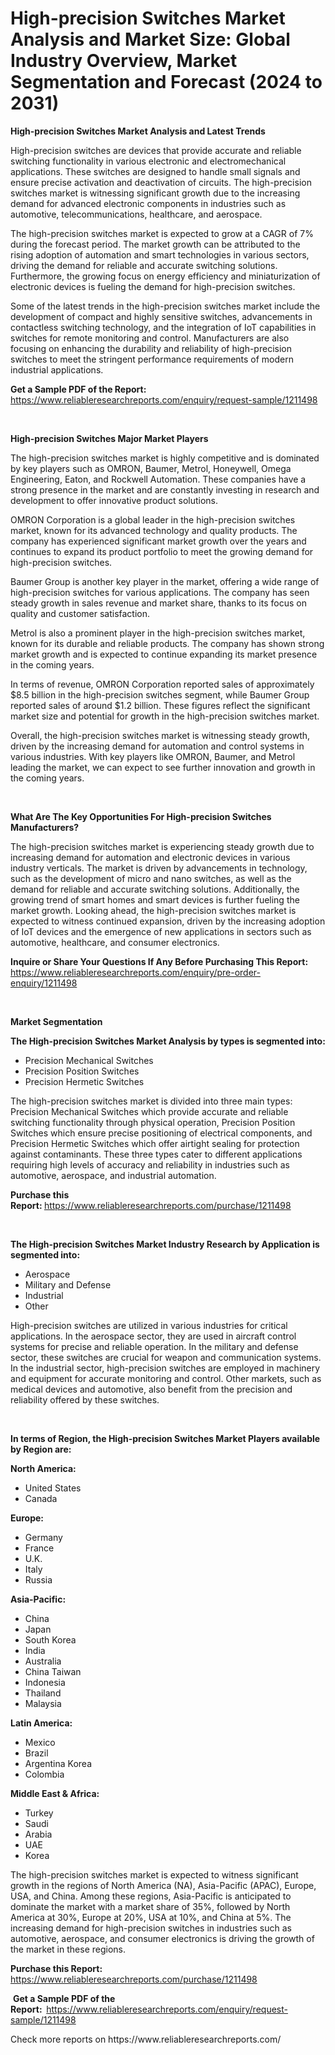 <p><h1>High-precision Switches Market Analysis and Market Size: Global Industry Overview, Market Segmentation and Forecast (2024 to 2031)</h1></p><p><strong>High-precision Switches Market Analysis and Latest Trends</strong></p>
<p><p>High-precision switches are devices that provide accurate and reliable switching functionality in various electronic and electromechanical applications. These switches are designed to handle small signals and ensure precise activation and deactivation of circuits. The high-precision switches market is witnessing significant growth due to the increasing demand for advanced electronic components in industries such as automotive, telecommunications, healthcare, and aerospace.</p><p>The high-precision switches market is expected to grow at a CAGR of 7% during the forecast period. The market growth can be attributed to the rising adoption of automation and smart technologies in various sectors, driving the demand for reliable and accurate switching solutions. Furthermore, the growing focus on energy efficiency and miniaturization of electronic devices is fueling the demand for high-precision switches.</p><p>Some of the latest trends in the high-precision switches market include the development of compact and highly sensitive switches, advancements in contactless switching technology, and the integration of IoT capabilities in switches for remote monitoring and control. Manufacturers are also focusing on enhancing the durability and reliability of high-precision switches to meet the stringent performance requirements of modern industrial applications.</p></p>
<p><strong>Get a Sample PDF of the Report:&nbsp;</strong> <a href="https://www.reliableresearchreports.com/enquiry/request-sample/1211498">https://www.reliableresearchreports.com/enquiry/request-sample/1211498</a></p>
<p>&nbsp;</p>
<p><strong>High-precision Switches Major Market Players</strong></p>
<p><p>The high-precision switches market is highly competitive and is dominated by key players such as OMRON, Baumer, Metrol, Honeywell, Omega Engineering, Eaton, and Rockwell Automation. These companies have a strong presence in the market and are constantly investing in research and development to offer innovative product solutions.</p><p>OMRON Corporation is a global leader in the high-precision switches market, known for its advanced technology and quality products. The company has experienced significant market growth over the years and continues to expand its product portfolio to meet the growing demand for high-precision switches.</p><p>Baumer Group is another key player in the market, offering a wide range of high-precision switches for various applications. The company has seen steady growth in sales revenue and market share, thanks to its focus on quality and customer satisfaction.</p><p>Metrol is also a prominent player in the high-precision switches market, known for its durable and reliable products. The company has shown strong market growth and is expected to continue expanding its market presence in the coming years.</p><p>In terms of revenue, OMRON Corporation reported sales of approximately $8.5 billion in the high-precision switches segment, while Baumer Group reported sales of around $1.2 billion. These figures reflect the significant market size and potential for growth in the high-precision switches market.</p><p>Overall, the high-precision switches market is witnessing steady growth, driven by the increasing demand for automation and control systems in various industries. With key players like OMRON, Baumer, and Metrol leading the market, we can expect to see further innovation and growth in the coming years.</p></p>
<p>&nbsp;</p>
<p><strong>What Are The Key Opportunities For High-precision Switches Manufacturers?</strong></p>
<p><p>The high-precision switches market is experiencing steady growth due to increasing demand for automation and electronic devices in various industry verticals. The market is driven by advancements in technology, such as the development of micro and nano switches, as well as the demand for reliable and accurate switching solutions. Additionally, the growing trend of smart homes and smart devices is further fueling the market growth. Looking ahead, the high-precision switches market is expected to witness continued expansion, driven by the increasing adoption of IoT devices and the emergence of new applications in sectors such as automotive, healthcare, and consumer electronics.</p></p>
<p><strong>Inquire or Share Your Questions If Any Before Purchasing This Report:</strong> <a href="https://www.reliableresearchreports.com/enquiry/pre-order-enquiry/1211498">https://www.reliableresearchreports.com/enquiry/pre-order-enquiry/1211498</a></p>
<p>&nbsp;</p>
<p><strong>Market Segmentation</strong></p>
<p><strong>The High-precision Switches Market Analysis by types is segmented into:</strong></p>
<p><ul><li>Precision Mechanical Switches</li><li>Precision Position Switches</li><li>Precision Hermetic Switches</li></ul></p>
<p><p>The high-precision switches market is divided into three main types: Precision Mechanical Switches which provide accurate and reliable switching functionality through physical operation, Precision Position Switches which ensure precise positioning of electrical components, and Precision Hermetic Switches which offer airtight sealing for protection against contaminants. These three types cater to different applications requiring high levels of accuracy and reliability in industries such as automotive, aerospace, and industrial automation.</p></p>
<p><strong>Purchase this Report:&nbsp;</strong><a href="https://www.reliableresearchreports.com/purchase/1211498">https://www.reliableresearchreports.com/purchase/1211498</a></p>
<p>&nbsp;</p>
<p><strong>The High-precision Switches Market Industry Research by Application is segmented into:</strong></p>
<p><ul><li>Aerospace</li><li>Military and Defense</li><li>Industrial</li><li>Other</li></ul></p>
<p><p>High-precision switches are utilized in various industries for critical applications. In the aerospace sector, they are used in aircraft control systems for precise and reliable operation. In the military and defense sector, these switches are crucial for weapon and communication systems. In the industrial sector, high-precision switches are employed in machinery and equipment for accurate monitoring and control. Other markets, such as medical devices and automotive, also benefit from the precision and reliability offered by these switches.</p></p>
<p>&nbsp;</p>
<p><strong>In terms of Region, the High-precision Switches Market Players available by Region are:</strong></p>
<p>
    <p> <strong> North America: </strong>
        <ul>
            <li>United States</li>
            <li>Canada</li>
        </ul>
        </p> 
    <p> <strong> Europe: </strong>
        <ul>
            <li>Germany</li>
            <li>France</li>
            <li>U.K.</li>
            <li>Italy</li>
            <li>Russia</li>
        </ul>
        </p> 
    <p> <strong> Asia-Pacific: </strong>
        <ul>
            <li>China</li>
            <li>Japan</li>
            <li>South Korea</li>
            <li>India</li>
            <li>Australia</li>
            <li>China Taiwan</li>
            <li>Indonesia</li>
            <li>Thailand</li>
            <li>Malaysia</li>
        </ul>
        </p> 
    <p> <strong> Latin America: </strong>
        <ul>
            <li>Mexico</li>
            <li>Brazil</li>
            <li>Argentina Korea</li>
            <li>Colombia</li>
        </ul>
        </p> 
    <p> <strong> Middle East & Africa: </strong>
        <ul>
            <li>Turkey</li>
            <li>Saudi</li>
            <li>Arabia</li>
            <li>UAE</li>
            <li>Korea</li>
        </ul>
    </p>
    </p>
<p><p>The high-precision switches market is expected to witness significant growth in the regions of North America (NA), Asia-Pacific (APAC), Europe, USA, and China. Among these regions, Asia-Pacific is anticipated to dominate the market with a market share of 35%, followed by North America at 30%, Europe at 20%, USA at 10%, and China at 5%. The increasing demand for high-precision switches in industries such as automotive, aerospace, and consumer electronics is driving the growth of the market in these regions.</p></p>
<p><strong>Purchase this Report: </strong><a href="https://www.reliableresearchreports.com/purchase/1211498">https://www.reliableresearchreports.com/purchase/1211498</a></p>
<p>&nbsp;<strong>Get a Sample PDF of the Report:&nbsp;&nbsp;</strong><a href="https://www.reliableresearchreports.com/enquiry/request-sample/1211498">https://www.reliableresearchreports.com/enquiry/request-sample/1211498</a></p>
<p><strong></strong></p>
<p>Check more reports on https://www.reliableresearchreports.com/</p>